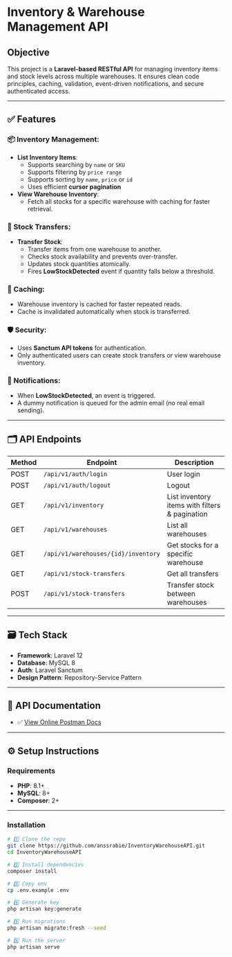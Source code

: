 # Inventory & Warehouse Management API

## Objective
This project is a **Laravel-based RESTful API** for managing inventory items and stock levels across multiple warehouses. It ensures clean code principles, caching, validation, event-driven notifications, and secure authenticated access.

---

## ✅ Features

### 📦 Inventory Management:
- **List Inventory Items**:
    - Supports searching by `name` or `SKU`
    - Supports filtering by `price range`
    - Supports sorting by `name`, `price` or `id`
    - Uses efficient **cursor pagination**
- **View Warehouse Inventory**:
    - Fetch all stocks for a specific warehouse with caching for faster retrieval.

### 🔄 Stock Transfers:
- **Transfer Stock**:
    - Transfer items from one warehouse to another.
    - Checks stock availability and prevents over-transfer.
    - Updates stock quantities atomically.
    - Fires **LowStockDetected** event if quantity falls below a threshold.

### 📡 Caching:
- Warehouse inventory is cached for faster repeated reads.
- Cache is invalidated automatically when stock is transferred.

### 🛡️ Security:
- Uses **Sanctum API tokens** for authentication.
- Only authenticated users can create stock transfers or view warehouse inventory.

### 📧 Notifications:
- When **LowStockDetected**, an event is triggered.
- A dummy notification is queued for the admin email (no real email sending).

---

## 🗂️ API Endpoints

| Method | Endpoint | Description                                    |
|--------|----------|------------------------------------------------|
| POST   | `/api/v1/auth/login` | User login                                     |
| POST   | `/api/v1/auth/logout` | Logout                                         |
| GET    | `/api/v1/inventory` | List inventory items with filters & pagination |
| GET    | `/api/v1/warehouses` | List all warehouses                            |
| GET    | `/api/v1/warehouses/{id}/inventory` | Get stocks for a specific warehouse            |
| GET    | `/api/v1/stock-transfers` | Get all transfers                              |
| POST   | `/api/v1/stock-transfers` | Transfer stock between warehouses              |

---

## 🗃️ Tech Stack

- **Framework**: Laravel 12
- **Database**: MySQL 8
- **Auth**: Laravel Sanctum
- **Design Pattern**: Repository-Service Pattern

---

## 📌 API Documentation

- ✅ [View Online Postman Docs](https://documenter.getpostman.com/view/46893943/2sB34kEJpH)

---

## ⚙️ Setup Instructions

### Requirements
- **PHP**: 8.1+
- **MySQL**: 8+
- **Composer**: 2+

---

### Installation

```bash
# 1️⃣ Clone the repo
git clone https://github.com/anssrabie/InventoryWarehouseAPI.git
cd InventoryWarehouseAPI

# 2️⃣ Install dependencies
composer install

# 3️⃣ Copy env
cp .env.example .env

# 4️⃣ Generate key
php artisan key:generate

# 5️⃣ Run migrations
php artisan migrate:fresh --seed

# 6️⃣ Run the server
php artisan serve
